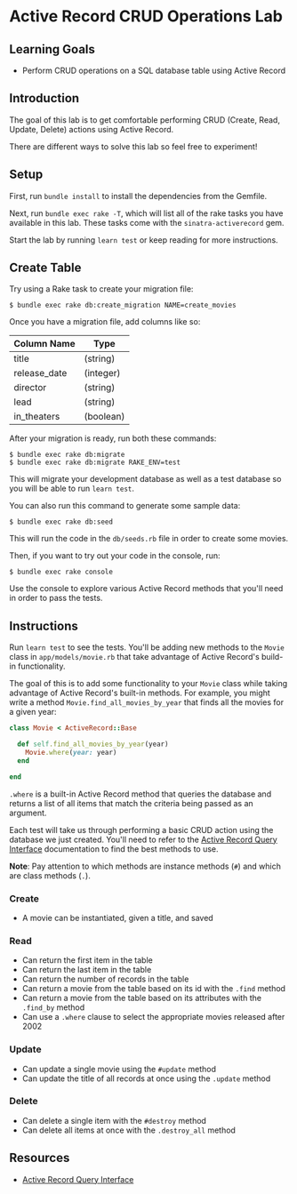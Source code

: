 # Active Record CRUD Operations Lab

## Learning Goals

- Perform CRUD operations on a SQL database table using Active Record

## Introduction

The goal of this lab is to get comfortable performing CRUD (Create, Read,
Update, Delete) actions using Active Record.

There are different ways to solve this lab so feel free to experiment!

## Setup

First, run `bundle install` to install the dependencies from the Gemfile.

Next, run `bundle exec rake -T`, which will list all of the rake tasks you have
available in this lab. These tasks come with the `sinatra-activerecord` gem.

Start the lab by running `learn test` or keep reading for more instructions.

## Create Table

Try using a Rake task to create your migration file:

```console
$ bundle exec rake db:create_migration NAME=create_movies
```

Once you have a migration file, add columns like so:

| Column Name  | Type      |
| ------------ | --------- |
| title        | (string)  |
| release_date | (integer) |
| director     | (string)  |
| lead         | (string)  |
| in_theaters  | (boolean) |

After your migration is ready, run both these commands:

```console
$ bundle exec rake db:migrate
$ bundle exec rake db:migrate RAKE_ENV=test
```

This will migrate your development database as well as a test database so you
will be able to run `learn test`.

You can also run this command to generate some sample data:

```console
$ bundle exec rake db:seed
```

This will run the code in the `db/seeds.rb` file in order to create some movies.

Then, if you want to try out your code in the console, run:

```console
$ bundle exec rake console
```

Use the console to explore various Active Record methods that you'll need in
order to pass the tests.

## Instructions

Run `learn test` to see the tests. You'll be adding new methods to the `Movie`
class in `app/models/movie.rb` that take advantage of Active Record's build-in
functionality.

The goal of this is to add some functionality to your `Movie` class while taking
advantage of Active Record's built-in methods. For example, you might write a
method `Movie.find_all_movies_by_year` that finds all the movies for a given
year:

```rb
class Movie < ActiveRecord::Base

  def self.find_all_movies_by_year(year)
    Movie.where(year: year)
  end

end
```

`.where` is a built-in Active Record method that queries the database and
returns a list of all items that match the criteria being passed as an argument.

Each test will take us through performing a basic CRUD action using the database
we just created. You'll need to refer to the
[Active Record Query Interface][querying] documentation to find the best methods
to use.

**Note**: Pay attention to which methods are instance methods (`#`) and which
are class methods (`.`).

### Create

- A movie can be instantiated, given a title, and saved

### Read

- Can return the first item in the table
- Can return the last item in the table
- Can return the number of records in the table
- Can return a movie from the table based on its id with the `.find` method
- Can return a movie from the table based on its attributes with the
  `.find_by` method
- Can use a `.where` clause to select the appropriate movies released after 2002

### Update

- Can update a single movie using the `#update` method
- Can update the title of all records at once using the `.update` method

### Delete

- Can delete a single item with the `#destroy` method
- Can delete all items at once with the `.destroy_all` method

## Resources

- [Active Record Query Interface][querying]

[querying]: https://guides.rubyonrails.org/active_record_querying.html
